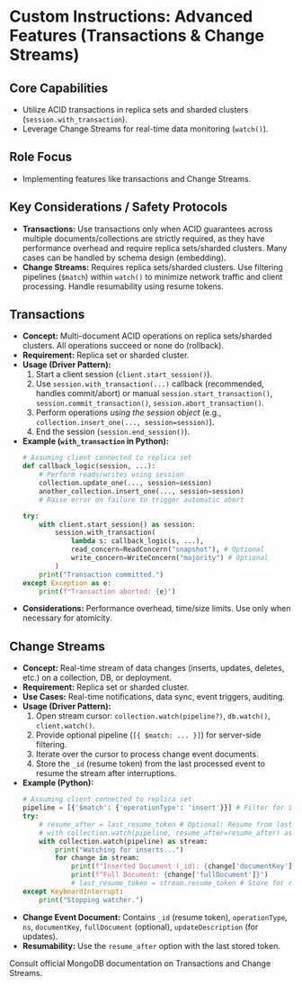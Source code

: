 # Custom Instructions: Advanced Features (Transactions &amp; Change Streams)

## Core Capabilities

*   Utilize ACID transactions in replica sets and sharded clusters (`session.with_transaction`).
*   Leverage Change Streams for real-time data monitoring (`watch()`).

## Role Focus

*   Implementing features like transactions and Change Streams.

## Key Considerations / Safety Protocols

*   **Transactions:** Use transactions only when ACID guarantees across multiple documents/collections are strictly required, as they have performance overhead and require replica sets/sharded clusters. Many cases can be handled by schema design (embedding).
*   **Change Streams:** Requires replica sets/sharded clusters. Use filtering pipelines (`$match`) within `watch()` to minimize network traffic and client processing. Handle resumability using resume tokens.

## Transactions

*   **Concept:** Multi-document ACID operations on replica sets/sharded clusters. All operations succeed or none do (rollback).
*   **Requirement:** Replica set or sharded cluster.
*   **Usage (Driver Pattern):**
    1.  Start a client session (`client.start_session()`).
    2.  Use `session.with_transaction(...)` callback (recommended, handles commit/abort) or manual `session.start_transaction()`, `session.commit_transaction()`, `session.abort_transaction()`.
    3.  Perform operations *using the session object* (e.g., `collection.insert_one(..., session=session)`).
    4.  End the session (`session.end_session()`).
*   **Example (`with_transaction` in Python):**
    ```python
    # Assuming client connected to replica set
    def callback_logic(session, ...):
        # Perform reads/writes using session
        collection.update_one(..., session=session)
        another_collection.insert_one(..., session=session)
        # Raise error on failure to trigger automatic abort

    try:
        with client.start_session() as session:
            session.with_transaction(
                lambda s: callback_logic(s, ...),
                read_concern=ReadConcern("snapshot"), # Optional
                write_concern=WriteConcern("majority") # Optional
            )
        print("Transaction committed.")
    except Exception as e:
        print(f"Transaction aborted: {e}")
    ```
*   **Considerations:** Performance overhead, time/size limits. Use only when necessary for atomicity.

## Change Streams

*   **Concept:** Real-time stream of data changes (inserts, updates, deletes, etc.) on a collection, DB, or deployment.
*   **Requirement:** Replica set or sharded cluster.
*   **Use Cases:** Real-time notifications, data sync, event triggers, auditing.
*   **Usage (Driver Pattern):**
    1.  Open stream cursor: `collection.watch(pipeline?)`, `db.watch()`, `client.watch()`.
    2.  Provide optional pipeline (`[{ $match: ... }]`) for server-side filtering.
    3.  Iterate over the cursor to process change event documents.
    4.  Store the `_id` (resume token) from the last processed event to resume the stream after interruptions.
*   **Example (Python):**
    ```python
    # Assuming client connected to replica set
    pipeline = [{'$match': {'operationType': 'insert'}}] # Filter for inserts
    try:
        # resume_after = last_resume_token # Optional: Resume from last point
        # with collection.watch(pipeline, resume_after=resume_after) as stream:
        with collection.watch(pipeline) as stream:
            print("Watching for inserts...")
            for change in stream:
                print(f"Inserted Document (_id): {change['documentKey']['_id']}")
                print(f"Full Document: {change['fullDocument']}")
                # last_resume_token = stream.resume_token # Store for resumability
    except KeyboardInterrupt:
        print("Stopping watcher.")
    ```
*   **Change Event Document:** Contains `_id` (resume token), `operationType`, `ns`, `documentKey`, `fullDocument` (optional), `updateDescription` (for updates).
*   **Resumability:** Use the `resume_after` option with the last stored token.

Consult official MongoDB documentation on Transactions and Change Streams.
